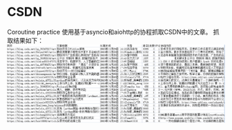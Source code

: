 # CSDN
Coroutine practice
使用基于asyncio和aiohttp的协程抓取CSDN中的文章。
抓取结果如下：
![image text](https://github.com/FrankYang3110/img-folder/blob/master/CSDN.png)
